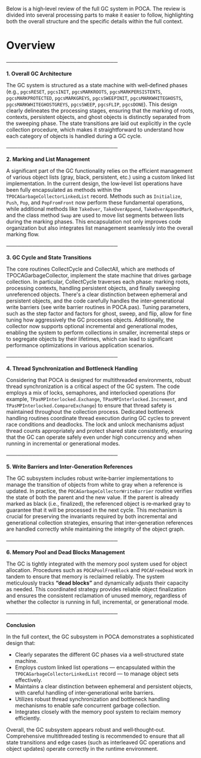 Below is a high‑level review of the full GC system in POCA. The review is divided into several processing parts to make it easier to follow, highlighting both the overall structure and the specific details within the full context.

# Overview

──────────────────────────────

**1. Overall GC Architecture**

The GC system is structured as a state machine with well‑defined phases (e.g., `pgcsRESET`, `pgcsINIT`, `pgcsMARKROOTS`, `pgcsMARKPERSISTENTS`, `pgcsMARKPROTECTED`, `pgcsMARKGREYS`, `pgcsSWEEPINIT`, `pgcsMARKWHITEGHOSTS`, `pgcsMARKWHITEGHOSTGREYS`, `pgcsSWEEP`, `pgcsFLIP`, `pgcsDONE`). This design clearly delineates the processing stages, ensuring that the marking of roots, contexts, persistent objects, and ghost objects is distinctly separated from the sweeping phase. The state transitions are laid out explicitly in the cycle collection procedure, which makes it straightforward to understand how each category of objects is handled during a GC cycle.

──────────────────────────────

**2. Marking and List Management**

A significant part of the GC functionality relies on the efficient management of various object lists (gray, black, persistent, etc.) using a custom linked list implementation. In the current design, the low‑level list operations have been fully encapsulated as methods within the `TPOCAGarbageCollectorLinkedList` record. Methods such as `Initialize`, `Push`, `Pop`, and `PopFromFront` now perform these fundamental operations, while additional methods like `TakeOver`, `TakeOverAppend`, `TakeOverAppendMark`, and the class method `Swap` are used to move list segments between lists during the marking phases. This encapsulation not only improves code organization but also integrates list management seamlessly into the overall marking flow.

──────────────────────────────

**3. GC Cycle and State Transitions**

The core routines CollectCycle and CollectAll, which are methods of TPOCAGarbageCollector, implement the state machine that drives garbage collection. In particular, CollectCycle traverses each phase: marking roots, processing contexts, handling persistent objects, and finally sweeping unreferenced objects. There's a clear distinction between ephemeral and persistent objects, and the code carefully handles the inter‑generational write barriers (see write barrier routines in POCA.pas). Tuning parameters, such as the step factor and factors for ghost, sweep, and flip, allow for fine tuning how aggressively the GC processes objects. Additionally, the collector now supports optional incremental and generational modes, enabling the system to perform collections in smaller, incremental steps or to segregate objects by their lifetimes, which can lead to significant performance optimizations in various application scenarios.

──────────────────────────────

**4. Thread Synchronization and Bottleneck Handling**

Considering that POCA is designed for multithreaded environments, robust thread synchronization is a critical aspect of the GC system. The code employs a mix of locks, semaphores, and interlocked operations (for example, `TPasMPInterlocked.Exchange`, `TPasMPInterlocked.Increment`, and `TPasMPInterlocked.CompareExchange`) to ensure that thread safety is maintained throughout the collection process. Dedicated bottleneck handling routines coordinate thread execution during GC cycles to prevent race conditions and deadlocks. The lock and unlock mechanisms adjust thread counts appropriately and protect shared state consistently, ensuring that the GC can operate safely even under high concurrency and when running in incremental or generational modes.

──────────────────────────────

**5. Write Barriers and Inter‑Generation References**

The GC subsystem includes robust write‑barrier implementations to manage the transition of objects from white to gray when a reference is updated. In practice, the `POCAGarbageCollectorWriteBarrier` routine verifies the state of both the parent and the new value. If the parent is already marked as black (i.e., finalized), the referenced object is re‑marked gray to guarantee that it will be processed in the next cycle. This mechanism is crucial for preserving the invariants required by both incremental and generational collection strategies, ensuring that inter‑generation references are handled correctly while maintaining the integrity of the object graph.

──────────────────────────────

**6. Memory Pool and Dead Blocks Management**

The GC is tightly integrated with the memory pool system used for object allocation. Procedures such as `POCAPoolFreeBlock` and `POCAFreeDead` work in tandem to ensure that memory is reclaimed reliably. The system meticulously tracks **“dead blocks”** and dynamically adjusts their capacity as needed. This coordinated strategy provides reliable object finalization and ensures the consistent reclamation of unused memory, regardless of whether the collector is running in full, incremental, or generational mode.

──────────────────────────────

**Conclusion**

In the full context, the GC subsystem in POCA demonstrates a sophisticated design that:

- Clearly separates the different GC phases via a well‑structured state machine.
- Employs custom linked list operations — encapsulated within the `TPOCAGarbageCollectorLinkedList` record — to manage object sets effectively.
- Maintains a clear distinction between ephemeral and persistent objects, with careful handling of inter‑generational write barriers.
- Utilizes robust thread synchronization and bottleneck handling mechanisms to enable safe concurrent garbage collection.
- Integrates closely with the memory pool system to reclaim memory efficiently.

Overall, the GC subsystem appears robust and well‑thought‑out. Comprehensive multithreaded testing is recommended to ensure that all state transitions and edge cases (such as interleaved GC operations and object updates) operate correctly in the runtime environment.